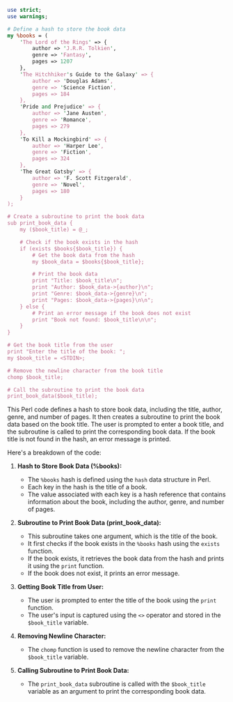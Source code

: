 ```perl
use strict;
use warnings;

# Define a hash to store the book data
my %books = (
    'The Lord of the Rings' => {
        author => 'J.R.R. Tolkien',
        genre => 'Fantasy',
        pages => 1207
    },
    'The Hitchhiker's Guide to the Galaxy' => {
        author => 'Douglas Adams',
        genre => 'Science Fiction',
        pages => 184
    },
    'Pride and Prejudice' => {
        author => 'Jane Austen',
        genre => 'Romance',
        pages => 279
    },
    'To Kill a Mockingbird' => {
        author => 'Harper Lee',
        genre => 'Fiction',
        pages => 324
    },
    'The Great Gatsby' => {
        author => 'F. Scott Fitzgerald',
        genre => 'Novel',
        pages => 180
    }
);

# Create a subroutine to print the book data
sub print_book_data {
    my ($book_title) = @_;

    # Check if the book exists in the hash
    if (exists $books{$book_title}) {
        # Get the book data from the hash
        my $book_data = $books{$book_title};

        # Print the book data
        print "Title: $book_title\n";
        print "Author: $book_data->{author}\n";
        print "Genre: $book_data->{genre}\n";
        print "Pages: $book_data->{pages}\n\n";
    } else {
        # Print an error message if the book does not exist
        print "Book not found: $book_title\n\n";
    }
}

# Get the book title from the user
print "Enter the title of the book: ";
my $book_title = <STDIN>;

# Remove the newline character from the book title
chomp $book_title;

# Call the subroutine to print the book data
print_book_data($book_title);
```

This Perl code defines a hash to store book data, including the title, author, genre, and number of pages. It then creates a subroutine to print the book data based on the book title. The user is prompted to enter a book title, and the subroutine is called to print the corresponding book data. If the book title is not found in the hash, an error message is printed.

Here's a breakdown of the code:

1. **Hash to Store Book Data (%books):**
   - The `%books` hash is defined using the `hash` data structure in Perl.
   - Each key in the hash is the title of a book.
   - The value associated with each key is a hash reference that contains information about the book, including the author, genre, and number of pages.

2. **Subroutine to Print Book Data (print_book_data):**
   - This subroutine takes one argument, which is the title of the book.
   - It first checks if the book exists in the `%books` hash using the `exists` function.
   - If the book exists, it retrieves the book data from the hash and prints it using the `print` function.
   - If the book does not exist, it prints an error message.

3. **Getting Book Title from User:**
   - The user is prompted to enter the title of the book using the `print` function.
   - The user's input is captured using the `<>` operator and stored in the `$book_title` variable.

4. **Removing Newline Character:**
   - The `chomp` function is used to remove the newline character from the `$book_title` variable.

5. **Calling Subroutine to Print Book Data:**
   - The `print_book_data` subroutine is called with the `$book_title` variable as an argument to print the corresponding book data.